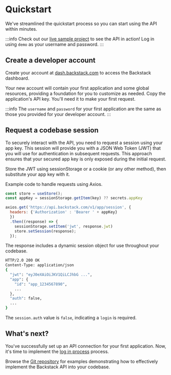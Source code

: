 # Quickstart

We've streamlined the quickstart process so you can start using the API within minutes.

:::info
Check out our [live sample project](https://main.d39dm9d7yu1652.amplifyapp.com/) to see the API in action! Log in using `demo` as your username and password.
:::

## Create a developer account

Create your account at [dash.backstack.com](https://dash.backstack.com) to access the Backstack dashboard. 

Your new account will contain your first application and some global resources, providing a foundation for you to customize as needed. Copy the application's API key. You'll need it to make your first request.

:::info
The `username` and `password` for your first application are the same as those you provided for your developer account.
:::




## Request a codebase session

To securely interact with the API, you need to request a session using your app key. This session will provide you with a JSON Web Token (JWT) that you will use for authentication in subsequent requests. This approach ensures that your secured app key is only exposed during the initial request.

Store the JWT using sessionStorage or a cookie (or any other method), then substitute your app key with it.

Example code to handle requests using Axios.

```js
const store = useStore();
const appKey = sessionStorage.getItem(key) ?? secrets.appKey

axios.get('https://api.backstack.com/v1/app/session', {
  headers: {'Authorization' : 'Bearer ' + appKey}
  })
  .then((response) => {
    sessionStorage.setItem('jwt', response.jwt)
    store.setSession(response);
  });
```


The response includes a dynamic session object for use throughout your codebase. 

```sh
HTTP/2.0 200 OK
Content-Type: application/json
{
  "jwt": "eyJ0eXAiOiJKV1QiLCJhbG ...",
  "app": {
    "id": "app_1234567890",
    ...
  },
  "auth": false,
  ...
}
```

The `session.auth` value is `false`, indicating a `login` is required.


## What's next?

You've successfully set up an API connection for your first application. Now, it's time to implement the [log in process](login) process.

Browse the [Git repository](https://github.com/deloachtech/backstack-vue) for examples demonstrating how to effectively implement the Backstack API into your codebase.


